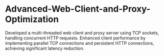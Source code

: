 # Advanced-Web-Client-and-Proxy-Optimization
Developed a multi-threaded web client and proxy server using TCP sockets, handling concurrent HTTP requests. Enhanced client performance by implementing parallel TCP connections and persistent HTTP connections, achieving significant latency reduction.
